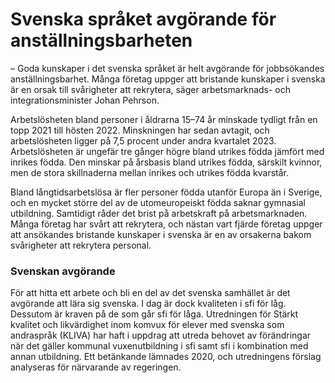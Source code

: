 # Svenska språket avgörande för anställningsbarheten

– Goda kunskaper i det svenska språket är helt avgörande för jobbsökandes anställningsbarhet. Många företag uppger att bristande kunskaper i svenska är en orsak till svårigheter att rekrytera, säger arbetsmarknads\- och integrationsminister Johan Pehrson.

Arbetslösheten bland personer i åldrarna 15–74 år minskade tydligt från en topp 2021 till hösten 2022\. Minskningen har sedan avtagit, och arbetslösheten ligger på 7,5 procent under andra kvartalet 2023\. Arbetslösheten är ungefär tre gånger högre bland utrikes födda jämfört med inrikes födda. Den minskar på årsbasis bland utrikes födda, särskilt kvinnor, men de stora skillnaderna mellan inrikes och utrikes födda kvarstår.

Bland långtidsarbetslösa är fler personer födda utanför Europa än i Sverige, och en mycket större del av de utomeuropeiskt födda saknar gymnasial utbildning. Samtidigt råder det brist på arbetskraft på arbetsmarknaden. Många företag har svårt att rekrytera, och nästan vart fjärde företag uppger att ansökandes bristande kunskaper i svenska är en av orsakerna bakom svårigheter att rekrytera personal.

### Svenskan avgörande

För att hitta ett arbete och bli en del av det svenska samhället är det avgörande att lära sig svenska. I dag är dock kvaliteten i sfi för låg. Dessutom är kraven på de som går sfi för låga. Utredningen för Stärkt kvalitet och likvärdighet inom komvux för elever med svenska som andraspråk (KLIVA) har haft i uppdrag att utreda behovet av förändringar när det gäller kommunal vuxenutbildning i sfi samt sfi i kombination med annan utbildning. Ett betänkande lämnades 2020, och utredningens förslag analyseras för närvarande av regeringen.

